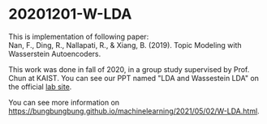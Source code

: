 # 20201201-W-LDA
This is implementation of following paper:\
Nan, F., Ding, R., Nallapati, R., & Xiang, B. (2019). Topic Modeling with Wasserstein Autoencoders.


This work was done in fall of 2020, in a group study supervised by Prof. Chun at KAIST. You can see our PPT named "LDA and Wassestein LDA" on the official [lab site][lab-site].

[lab-site]: https://chunhyonho.github.io/Group-study/Journal_club/

You can see more information on https://bungbungbung.github.io/machinelearning/2021/05/02/W-LDA.html.
